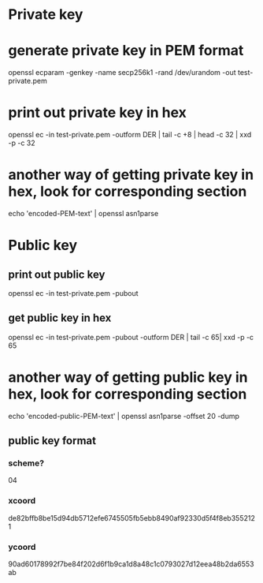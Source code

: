 # Private key

# generate private key in PEM format
openssl ecparam -genkey -name secp256k1 -rand /dev/urandom -out test-private.pem

# print out private key in hex
openssl ec -in test-private.pem -outform DER | tail -c +8 | head -c 32 | xxd -p -c 32

# another way of getting private key in hex, look for corresponding section
echo 'encoded-PEM-text' | openssl asn1parse

# Public key

## print out public key
openssl ec -in test-private.pem -pubout

## get public key in hex
openssl ec -in test-private.pem -pubout -outform DER | tail -c 65| xxd -p -c 65

# another way of getting public key in hex, look for corresponding section
echo 'encoded-public-PEM-text' | openssl asn1parse -offset 20 -dump

## public key format
### scheme?
04
### xcoord
de82bffb8be15d94db5712efe6745505fb5ebb8490af92330d5f4f8eb3552121
### ycoord
90ad60178992f7be84f202d6f1b9ca1d8a48c1c0793027d12eea48b2da6553ab





